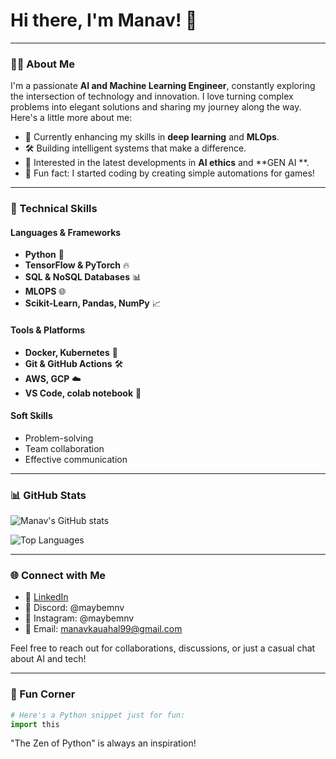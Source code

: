 # Hi there, I'm **Manav**! 👋

---

### 👨‍💻 About Me

I'm a passionate **AI and Machine Learning Engineer**, constantly exploring the intersection of technology and innovation. I love turning complex problems into elegant solutions and sharing my journey along the way. Here's a little more about me:

- 🌱 Currently enhancing my skills in **deep learning** and **MLOps**.
- 🛠️ Building intelligent systems that make a difference.
- 🧠 Interested in the latest developments in **AI ethics** and **GEN AI **.
- 🎯 Fun fact: I started coding by creating simple automations for games!

---

### 💼 Technical Skills

#### **Languages & Frameworks**
- **Python** 🐍  
- **TensorFlow & PyTorch** 🔥
- **SQL & NoSQL Databases** 📊
- **MLOPS** 🌐
- **Scikit-Learn, Pandas, NumPy** 📈

#### **Tools & Platforms**
- **Docker, Kubernetes** 🐳
- **Git & GitHub Actions** 🛠️
- **AWS, GCP** ☁️
- **VS Code, colab notebook** 📓

#### **Soft Skills**
- Problem-solving
- Team collaboration
- Effective communication

---

### 📊 GitHub Stats

![Manav's GitHub stats](https://github-readme-stats.vercel.app/api?username=maybemnv&show_icons=true&theme=radical)

![Top Languages](https://github-readme-stats.vercel.app/api/top-langs/?username=maybemnv&layout=compact&theme=radical)

---

### 🌐 Connect with Me

- 💼 [LinkedIn](https://www.linkedin.com/in/maybmnv)
- 💬 Discord: @maybemnv
- 📸 Instagram: @maybemnv
- 📧 Email: manavkauahal99@gmail.com

Feel free to reach out for collaborations, discussions, or just a casual chat about AI and tech!

---

### 🎨 Fun Corner

```python
# Here's a Python snippet just for fun:
import this
```

"The Zen of Python" is always an inspiration!
